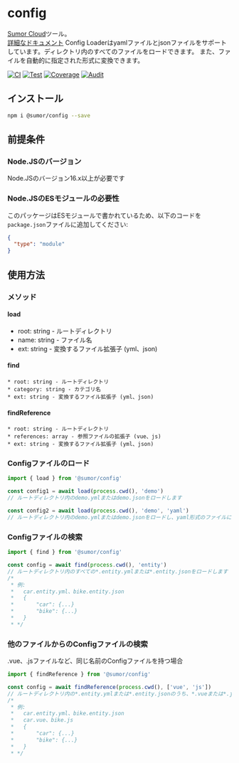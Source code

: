 # config

[Sumor Cloud](https://sumor.cloud)ツール。  
[詳細なドキュメント](https://sumor.cloud)
Config Loaderはyamlファイルとjsonファイルをサポートしています。ディレクトリ内のすべてのファイルをロードできます。
また、ファイルを自動的に指定された形式に変換できます。

[![CI](https://github.com/sumor-cloud/config/actions/workflows/ci.yml/badge.svg)](https://github.com/sumor-cloud/config/actions/workflows/ci.yml)
[![Test](https://github.com/sumor-cloud/config/actions/workflows/ut.yml/badge.svg)](https://github.com/sumor-cloud/config/actions/workflows/ut.yml)
[![Coverage](https://github.com/sumor-cloud/config/actions/workflows/coverage.yml/badge.svg)](https://github.com/sumor-cloud/config/actions/workflows/coverage.yml)
[![Audit](https://github.com/sumor-cloud/config/actions/workflows/audit.yml/badge.svg)](https://github.com/sumor-cloud/config/actions/workflows/audit.yml)

## インストール

```bash
npm i @sumor/config --save
```

## 前提条件

### Node.JSのバージョン

Node.JSのバージョン16.x以上が必要です

### Node.JSのESモジュールの必要性

このパッケージはESモジュールで書かれているため、以下のコードを`package.json`ファイルに追加してください:

```json
{
  "type": "module"
}
```

## 使用方法

### メソッド

#### load

- root: string - ルートディレクトリ
- name: string - ファイル名
- ext: string - 変換するファイル拡張子 (yml、json)

#### find

    * root: string - ルートディレクトリ
    * category: string - カテゴリ名
    * ext: string - 変換するファイル拡張子 (yml、json)

#### findReference

    * root: string - ルートディレクトリ
    * references: array - 参照ファイルの拡張子 (vue、js)
    * ext: string - 変換するファイル拡張子 (yml、json)

### Configファイルのロード

```javascript
import { load } from '@sumor/config'

const config1 = await load(process.cwd(), 'demo')
// ルートディレクトリ内のdemo.ymlまたはdemo.jsonをロードします

const config2 = await load(process.cwd(), 'demo', 'yaml')
// ルートディレクトリ内のdemo.ymlまたはdemo.jsonをロードし、yaml形式のファイルに変換します
```

### Configファイルの検索

```javascript
import { find } from '@sumor/config'

const config = await find(process.cwd(), 'entity')
// ルートディレクトリ内のすべての*.entity.ymlまたは*.entity.jsonをロードします
/*
 * 例:
 *   car.entity.yml、bike.entity.json
 *   {
 *       "car": {...}
 *       "bike": {...}
 *   }
 * */
```

### 他のファイルからのConfigファイルの検索

.vue、.jsファイルなど、同じ名前のConfigファイルを持つ場合

```javascript
import { findReference } from '@sumor/config'

const config = await findReference(process.cwd(), ['vue', 'js'])
// ルートディレクトリ内の*.entity.ymlまたは*.entity.jsonのうち、*.vueまたは*.jsと同じ名前のファイルをすべてロードします
/*
 * 例:
 *   car.entity.yml、bike.entity.json
 *   car.vue、bike.js
 *   {
 *       "car": {...}
 *       "bike": {...}
 *   }
 * */
```
